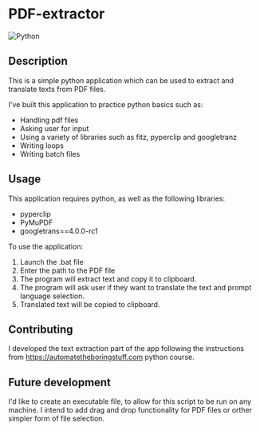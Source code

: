 # PDF-extractor

![Python](https://img.shields.io/badge/python-3670A0?style=for-the-badge&logo=python&logoColor=ffdd54)

  ## Description 
  This is a simple python application which can be used to extract and translate texts from PDF files. 
  
  I've built this application to practice python basics such as:
  - Handling pdf files
  - Asking user for input
  - Using a variety of libraries such as fitz, pyperclip and googletranz
  - Writing loops
  - Writing batch files

## Usage

This application requires python, as well as the following libraries:

- pyperclip
- PyMuPDF
- googletrans==4.0.0-rc1

To use the application:

1. Launch the .bat file
2. Enter the path to the PDF file
3. The program will extract text and copy it to clipboard. 
4. The program will ask user if they want to translate the text and prompt language selection.
5. Translated text will be copied to clipboard.

 ## Contributing
I developed the text extraction part of the app following the instructions from https://automatetheboringstuff.com python course.

 ## Future development

 I'd like to create an executable file, to allow for this script to be run on any machine.
 I intend to add drag and drop functionality for PDF files or orther simpler form of file selection.



